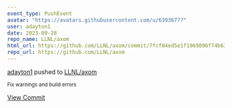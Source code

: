 ```yaml
---
event_type: PushEvent
avatar: "https://avatars.githubusercontent.com/u/6393677?"
user: adayton1
date: 2023-09-28
repo_name: LLNL/axom
html_url: https://github.com/LLNL/axom/commit/7fcf84ed5e1f1969896f74b63ef5804eeef286bd
repo_url: https://github.com/LLNL/axom
---
```


<a href='https://github.com/adayton1' target='_blank'>adayton1</a> pushed to <a href='https://github.com/LLNL/axom' target='_blank'>LLNL/axom</a>

<small>Fix warnings and build errors</small>

<a href='https://github.com/LLNL/axom/commit/7fcf84ed5e1f1969896f74b63ef5804eeef286bd' target='_blank'>View Commit</a>